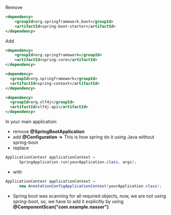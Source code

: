 Remove
```xml
<dependency>
    <groupId>org.springframework.boot</groupId>
    <artifactId>spring-boot-starter</artifactId>
</dependency>
```

Add
```xml
<dependency>
    <groupId>org.springframework</groupId>
    <artifactId>spring-core</artifactId>
</dependency>

<dependency>
  <groupId>org.springframework</groupId>
  <artifactId>spring-context</artifactId>
</dependency>

<dependency>
  <groupId>org.slf4j</groupId>
  <artifactId>slf4j-api</artifactId>
</dependency>
```

In your main application:
* remove **@SpringBootApplication**
* add **@Configuration** => This is how spring do it using Java without spring-boot
* replace
```java
ApplicationContext applicationContext =
      SpringApplication.run(yourApplication.class, args);
```
* with
```java
ApplicationContext applicationContext =
      new AnnotationConfigApplicationContext(yourApplication.class);
```
* Spring boot was scanning for all required objects, now, we are not using spring-boot, so, we have to add it explicitly by using **@ComponentScan("com.example.nasser")**

